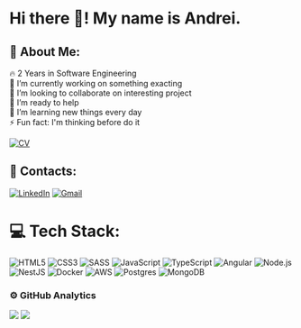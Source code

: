 # Hi there 👋! My name is Andrei.

## 💫 About Me:

🔥 2 Years in Software Engineering <br>
🔭 I’m currently working on something exacting<br>👯 I’m looking to collaborate on interesting project<br>🤝 I’m ready to help<br>🌱 I’m learning new things every day<br>⚡ Fun fact: I'm thinking before do it

[![CV](https://img.shields.io/badge/CV-8A2BE2?style=for-the-badge)](https://drive.google.com/drive/folders/10hOJZE4eIr6HNAH7zIoQRQDi0yJc9XCv?usp=sharing)

## 🤝 Contacts:

[![LinkedIn](https://img.shields.io/badge/LinkedIn-0077B5?style=for-the-badge&logo=linkedin&logoColor=white)](https://linkedin.com/in/fresemin) [![Gmail](https://img.shields.io/badge/Gmail-D14836?style=for-the-badge&logo=gmail&logoColor=white&label=fresemin@gmail.com)](https://mailto:fresemin@gmail.com)

# 💻 Tech Stack:

![HTML5](https://img.shields.io/badge/html5-%23E34F26.svg?style=for-the-badge&logo=html5&logoColor=white) ![CSS3](https://img.shields.io/badge/css3-%231572B6.svg?style=for-the-badge&logo=css3&logoColor=white) ![SASS](https://img.shields.io/badge/Sass-CC6699?style=for-the-badge&logo=sass&logoColor=white) ![JavaScript](https://img.shields.io/badge/javascript-%23323330.svg?style=for-the-badge&logo=javascript&logoColor=%23F7DF1E) ![TypeScript](https://img.shields.io/badge/typescript-%23007ACC.svg?style=for-the-badge&logo=typescript&logoColor=white) ![Angular](https://img.shields.io/badge/Angular-DD0031?style=for-the-badge&logo=angular&logoColor=white) ![Node.js](https://img.shields.io/badge/Node.js-43853D?style=for-the-badge&logo=node.js&logoColor=white) ![NestJS](https://img.shields.io/badge/nestjs-%23E0234E.svg?style=for-the-badge&logo=nestjs&logoColor=white) ![Docker](https://img.shields.io/badge/docker-%230db7ed.svg?style=for-the-badge&logo=docker&logoColor=white) ![AWS](https://img.shields.io/badge/AWS-%23FF9900.svg?style=for-the-badge&logo=amazon-aws&logoColor=white) ![Postgres](https://img.shields.io/badge/postgres-%23316192.svg?style=for-the-badge&logo=postgresql&logoColor=white) ![MongoDB](https://img.shields.io/badge/MongoDB-%234ea94b.svg?style=for-the-badge&logo=mongodb&logoColor=white)

### ⚙️ GitHub Analytics

![](https://github-readme-streak-stats.herokuapp.com/?user=FreSemin&theme=dark&hide_border=false) ![](https://github-readme-stats.vercel.app/api/top-langs/?username=FreSemin&theme=dark&hide_border=false&include_all_commits=false&count_private=false&layout=compact)
